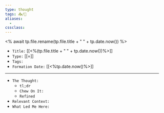 ```yaml
---
type: thought
tags: 📥️/💭️
aliases: 
  - 
cssclass: 
---
```


<% await tp.file.rename(tp.file.title + " " + tp.date.now()) %>

- `Title:` [[<%(tp.file.title + " " + tp.date.now())%>]]
- `Type:` [[=]]
- `Tags:` 
- `Formation Date:` [[<%tp.date.now()%>]]

---

- `The Thought:`
	- `tl;dr`
	- `Chew On It:`
	- `Refined`
- `Relevant Context:`
- `What Led Me Here:`